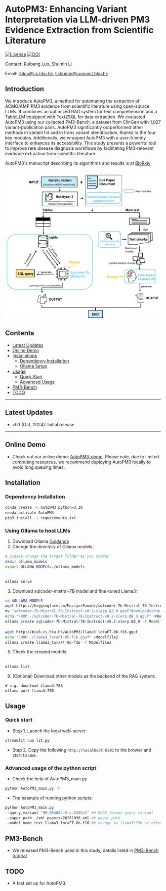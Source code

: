 # AutoPM3: Enhancing Variant Interpretation via LLM-driven PM3 Evidence Extraction from Scientific Literature

[![License](https://img.shields.io/badge/license-MIT-blue)](https://opensource.org/license/mit/) 
[![DOI](https://zenodo.org/badge/872230347.svg)](https://doi.org/10.5281/zenodo.15629003)


Contact: Ruibang Luo, Shumin Li

Email: rbluo@cs.hku.hk, lishumin@connect.hku.hk


## Introduction
We introduce AutoPM3, a method for automating the extraction of ACMG/AMP PM3 evidence from scientific literature using open-source LLMs. It combines an optimized RAG system for text comprehension and a TableLLM equipped with Text2SQL for data extraction. We evaluated AutoPM3 using our collected PM3-Bench, a dataset from ClinGen with 1,027 variant-publication pairs. AutoPM3 significantly outperformed other methods in variant hit and in trans variant identification, thanks to the four key modules. Additionally, we wrapped AutoPM3 with a user-friendly interface to enhances its accessibility. This study presents a powerful tool to improve rare disease diagnosis workflows by facilitating PM3-relevant evidence extraction from scientific literature.

AutoPM3's manucript describing its algorithms and results is at [BioRxiv](https://www.biorxiv.org/content/10.1101/2024.10.29.621006v1)

![](./images/img1.png)
---

## Contents

- [Latest Updates](#latest-updates)
- [Online Demo](#online-demo)
- [Installations](#installation)
    - [Dependency Installation](#dependency-installation)
    - [Ollama Setup](#using-ollama-to-host-llms)
- [Usage](#usage)
    - [Quick Start](#quick-start)
    - [Advanced Usage](#advanced-usage-of-the-python-script)
- [PM3-Bench](#pm3-bench)
- [TODO](#todo)
---

## Latest Updates
* v0.1 (Oct, 2024): Initial release.
---
## Online Demo
* Check out our online demo: [AutoPM3-demo](https://www.bio8.cs.hku.hk/autopm3-demo/). Please note, due to limited computing resources, we recommend deploying AutoPM3 locally to avoid long queuing times.
## Installation
### Dependency Installation
```bash
conda create -n AutoPM3 python=3.10
conda activate AutoPM3
pip3 install -r requirements.txt
```

### Using Ollama to host LLMs
1. Download Ollama [Guidance](https://github.com/ollama/ollama)  
2. Change the directory of Ollama models:
```bash
# please change the target folder as you prefer
mkdir ollama_models
export OLLAMA_MODELS=./ollama_models
```


```bash

ollama serve

```

3. Download sqlcoder-mistral-7B model and fine-tuned Llama3:
```bash
cd $OLLAMA_MODELS
wget https://huggingface.co/MaziyarPanahi/sqlcoder-7b-Mistral-7B-Instruct-v0.2-slerp-GGUF/resolve/main/sqlcoder-7b-Mistral-7B-Instruct-v0.2-slerp.Q8_0.gguf?download=true
mv 'sqlcoder-7b-Mistral-7B-Instruct-v0.2-slerp.Q8_0.gguf?download=true' 'sqlcoder-7b-Mistral-7B-Instruct-v0.2-slerp.Q8_0.gguf'
echo "FROM ./sqlcoder-7b-Mistral-7B-Instruct-v0.2-slerp.Q8_0.gguf" >Modelfile1
ollama create sqlcoder-7b-Mistral-7B-Instruct-v0.2-slerp.Q8_0 -f Modelfile1

wget http://bio8.cs.hku.hk/AutoPM3/llama3_loraFT-8b-f16.gguf
echo "FROM ./llama3_loraFT-8b-f16.gguf" >Modelfile2
ollama create llama3_loraFT-8b-f16 -f Modelfile2

```

5. Check the created models:

```bash

ollama list

```

6. (Optional) Download other models as the backend of the RAG system:
```
# e.g. download Llama3:70B
ollama pull llama3:70B

```

## Usage

### Quick start

* Step 1. Launch the local web-server:
```bash
streamlit run lit.py
```
* Step 2. Copy the following `http://localhost:8501` to the brower and start to use.

### Advanced usage of the python script

* Check the help of AutoPM3_main.py
```bash
python AutoPM3_main.py -h
```
* The example of running python scripts: 
```bash
python AutoPM3_main.py 
--query_variant "NM_004004.5:c.516G>C" ## HVGS format query variant
--paper_path ./xml_papers/20201936.xml ## paper path.
--model_name_text llama3_loraFT-8b-f16 ## change to llama3:70b or other hosted models as the backend of RAG as you prefer, noted that you need pull the model in Ollama in advance.
```

## PM3-Bench
* We released PM3-Bench used in this study, details listed in [PM3-Bench tutorial](PM3-Bench/README.md)

## TODO
* A fast set up for AutoPM3.

